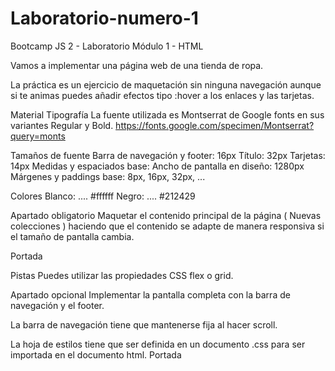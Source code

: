 # Laboratorio-numero-1
Bootcamp JS 2 - Laboratorio Módulo 1 - HTML

Vamos a implementar una página web de una tienda de ropa.



La práctica es un ejercicio de maquetación sin ninguna navegación aunque si te animas puedes añadir efectos tipo :hover a los enlaces y las tarjetas.

Material
Tipografía
La fuente utilizada es Montserrat de Google fonts en sus variantes Regular y Bold.
https://fonts.google.com/specimen/Montserrat?query=monts

Tamaños de fuente
Barra de navegación y footer: 16px
Título: 32px
Tarjetas: 14px
Medidas y espaciados base:
Ancho de pantalla en diseño: 1280px
Márgenes y paddings base: 8px, 16px, 32px, ...

Colores
Blanco: .... #ffffff
Negro: .... #212429

Apartado obligatorio
Maquetar el contenido principal de la página ( Nuevas colecciones ) haciendo que el contenido se adapte de manera responsiva si el tamaño de pantalla cambia.

Portada

Pistas
Puedes utilizar las propiedades CSS flex o grid.

Apartado opcional
Implementar la pantalla completa con la barra de navegación y el footer.

La barra de navegación tiene que mantenerse fija al hacer scroll.

La hoja de estilos tiene que ser definida en un documento .css para ser importada en el documento html.
Portada

